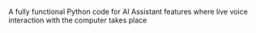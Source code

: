 A fully functional Python code for AI Assistant features where live voice interaction with the computer takes place
